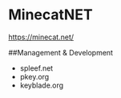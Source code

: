 # MinecatNET
https://minecat.net/

##Management & Development
* spleef.net
* pkey.org
* keyblade.org
